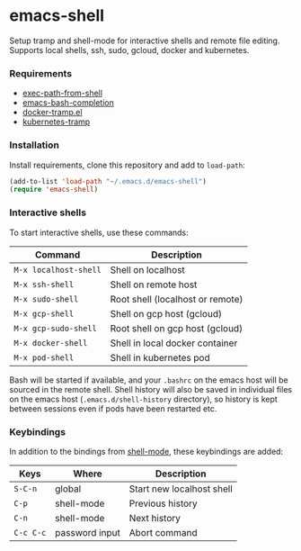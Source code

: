 # emacs-shell

Setup tramp and shell-mode for interactive shells and remote file editing. Supports local shells, ssh, sudo, gcloud, docker and kubernetes.

### Requirements

* [exec-path-from-shell](https://github.com/purcell/exec-path-from-shell)
* [emacs-bash-completion](https://github.com/szermatt/emacs-bash-completion)
* [docker-tramp.el](https://github.com/emacs-pe/docker-tramp.el)
* [kubernetes-tramp](https://github.com/gruggiero/kubernetes-tramp)

### Installation

Install requirements, clone this repository and add to `load-path`:

```lisp
(add-to-list 'load-path "~/.emacs.d/emacs-shell")
(require 'emacs-shell)
```

### Interactive shells

To start interactive shells, use these commands:

| Command               | Description                      |
| --------------------- | -------------------------------- |
| `M-x localhost-shell` | Shell on localhost               |
| `M-x ssh-shell`       | Shell on remote host             |
| `M-x sudo-shell`      | Root shell (localhost or remote) |
| `M-x gcp-shell`       | Shell on gcp host (gcloud)       |
| `M-x gcp-sudo-shell`  | Root shell on gcp host (gcloud)  |
| `M-x docker-shell`    | Shell in local docker container  |
| `M-x pod-shell`       | Shell in kubernetes pod          |

Bash will be started if available, and your `.bashrc` on the emacs host will be sourced in the remote shell. Shell history will also be saved in
individual files on the emacs host (`.emacs.d/shell-history` directory), so history is kept between sessions even if pods have been restarted etc.

### Keybindings

In addition to the bindings from [shell-mode](https://www.gnu.org/software/emacs/manual/html_node/emacs/Shell-Mode.html), these keybindings are added:

| Keys      | Where          | Description               |
| --------- | -------------- | ------------------------- |
| `S-C-n`   | global         | Start new localhost shell |
| `C-p`     | shell-mode     | Previous history          |
| `C-n`     | shell-mode     | Next history              |
| `C-c C-c` | password input | Abort command             |
